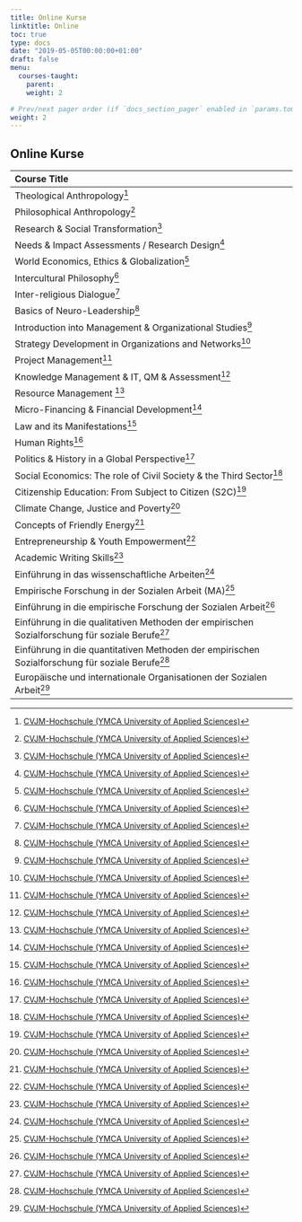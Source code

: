 ```yaml
---
title: Online Kurse
linktitle: Online
toc: true
type: docs
date: "2019-05-05T00:00:00+01:00"
draft: false
menu:
  courses-taught:
    parent:
    weight: 2

# Prev/next pager order (if `docs_section_pager` enabled in `params.toml`)
weight: 2
---
```

## Online Kurse

[^1]: [Indiana University](https://indiana.edu/)
[^2]: [Temple University](https://www.temple.edu)
[^3]: [Fordham University](https://www.fordham.edu/)
[^4]: [CVJM-Hochschule (YMCA University of Applied Sciences)](https://www.cvjm-hochschule.de/)

| Course Title                                              |
|:----------------------------------------------------------|
| Theological Anthropology[^4]                              |
| Philosophical Anthropology[^4]               	            |
| Research & Social Transformation[^4]  	              	  |
| Needs & Impact Assessments / Research Design[^4]          |
| World Economics, Ethics & Globalization[^4]               |
| Intercultural Philosophy[^4]   	            	            |
| Inter-religious Dialogue[^4]  	                        	|
| Basics of Neuro-Leadership[^4]  	                    	  |
| Introduction into Management & Organizational Studies[^4] |
| Strategy Development in Organizations and Networks[^4]    |
| Project Management[^4]  	                            	  |
| Knowledge Management & IT, QM & Assessment[^4]            |
| Resource Management [^4]                                  |
| Micro-Financing & Financial Development[^4]               |
| Law and its Manifestations[^4]  	                    	  |
| Human Rights[^4]  	                                	    |
| Politics & History in a Global Perspective[^4]            |
| Social Economics: The role of Civil Society & the Third Sector[^4]  |
| Citizenship Education: From Subject to Citizen (S2C)[^4]  |
| Climate Change, Justice and Poverty[^4]                 	|
| Concepts of Friendly Energy[^4]                         	|
| Entrepreneurship & Youth Empowerment[^4]             	    |
| Academic Writing Skills[^4]   	                          |
| Einführung in das wissenschaftliche Arbeiten[^4]          |
| Empirische Forschung in der Sozialen Arbeit (MA)[^4]      |
| Einführung in die empirische Forschung der Sozialen Arbeit[^4]                                  |
| Einführung in die qualitativen Methoden der  empirischen Sozialforschung für soziale Berufe[^4] |
| Einführung in die quantitativen Methoden der empirischen Sozialforschung für soziale Berufe[^4] |
| Europäische und internationale Organisationen der Sozialen Arbeit[^4] |
